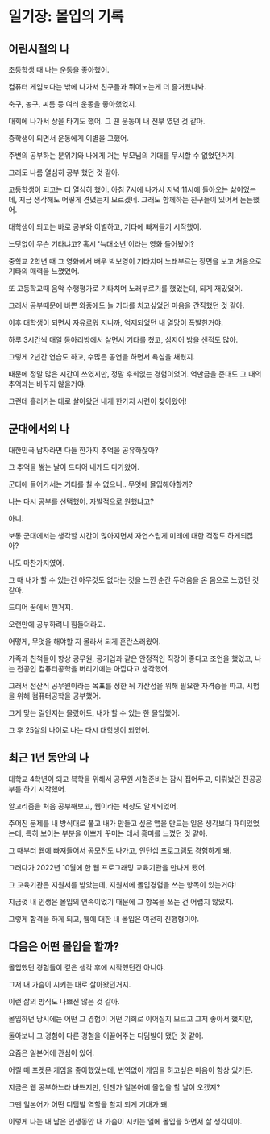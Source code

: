 # 일기장: 몰입의 기록

## 어린시절의 나

초등학생 때 나는 운동을 좋아했어. 

컴퓨터 게임보다는 밖에 나가서 친구들과 뛰어노는게 더 즐거웠나봐.

축구, 농구, 씨름 등 여러 운동을 좋아했었지.

대회에 나가서 상을 타기도 했어. 그 땐 운동이 내 전부 였던 것 같아.

중학생이 되면서 운동에게 이별을 고했어. 

주변의 공부하는 분위기와 나에게 거는 부모님의 기대를 무시할 수 없었던거지.

그래도 나름 열심히 공부 했던 것 같아.

고등학생이 되고는 더 열심히 했어. 아침 7시에 나가서 저녁 11시에 돌아오는 삶이었는데, 지금 생각해도 어떻게 견뎠는지 모르겠네. 그래도 함께하는 친구들이 있어서 든든했어.

대학생이 되고는 바로 공부와 이별하고, 기타에 빠져들기 시작했어.

느닷없이 무슨 기타냐고? 혹시 '늑대소년'이라는 영화 들어봤어?

중학교 2학년 때 그 영화에서 배우 박보영이 기타치며 노래부르는 장면을 보고 처음으로 기타의 매력을 느꼈었어.

또 고등학교때 음악 수행평가로 기타치며 노래부르기를 했었는데, 되게 재밌었어.

그래서 공부때문에 바쁜 와중에도 늘 기타를 치고싶었던 마음을 간직했던 것 같아.

이후 대학생이 되면서 자유로워 지니까, 억제되었던 내 열망이 폭발한거야.

하루 3시간씩 매일 동아리방에서 살면서 기타를 쳤고, 심지어 밤을 샌적도 많아.

그렇게 2년간 연습도 하고, 수많은 공연을 하면서 욕심을 채웠지. 

때문에 정말 많은 시간이 쓰였지만, 정말 후회없는 경험이었어. 억만금을 준대도 그 때의 추억과는 바꾸지 않을거야.

그런데 흘러가는 대로 살아왔던 내게 한가지 시련이 찾아왔어!

## 군대에서의 나

대한민국 남자라면 다들 한가지 추억을 공유하잖아?

그 추억을 쌓는 날이 드디어 내게도 다가왔어.

군대에 들어가서는 기타를 칠 수 없으니.. 무엇에 몰입해야할까?

나는 다시 공부를 선택했어. 자발적으로 원했냐고?

아니.

보통 군대에서는 생각할 시간이 많아지면서 자연스럽게 미래에 대한 걱정도 하게되잖아?

나도 마찬가지였어. 

그 때 내가 할 수 있는건 아무것도 없다는 것을 느낀 순간 두려움을 온 몸으로 느꼈던 것 같아.

드디어 꿈에서 깬거지.

오랜만에 공부하려니 힘들더라고.

어떻게, 무엇을 해야할 지 몰라서 되게 혼란스러웠어.

가족과 친척들이 항상 공무원, 공기업과 같은 안정적인 직장이 좋다고 조언을 했었고, 나는 전공인 컴퓨터공학을 버리기에는 아깝다고 생각했어.

그래서 전산직 공무원이라는 목표를 정한 뒤 가산점을 위해 필요한 자격증을 따고, 시험을 위해 컴퓨터공학을 공부했어.

그게 맞는 길인지는 몰랐어도, 내가 할 수 있는 한 몰입했어.

그 후 25살의 나이로 나는 다시 대학생이 되었어.

## 최근 1년 동안의 나

대학교 4학년이 되고 복학을 위해서 공무원 시험준비는 잠시 접어두고, 미뤄놨던 전공공부를 하기 시작했어.

알고리즘을 처음 공부해보고, 웹이라는 세상도 알게되었어.

주어진 문제를 내 방식대로 풀고 내가 만들고 싶은 앱을 만드는 일은 생각보다 재미있었는데, 특히 보이는 부분을 이쁘게 꾸미는 데서 흥미를 느꼈던 것 같아.

그 때부터 웹에 빠져들어서 공모전도 나가고, 인턴십 프로그램도 경험하게 돼.

그러다가 2022년 10월에 한 웹 프로그래밍 교육기관을 만나게 됐어.

그 교육기관은 지원서를 받았는데, 지원서에 몰입경험을 쓰는 항목이 있는거야!

지금껏 내 인생은 몰입의 연속이었기 때문에 그 항목을 쓰는 건 어렵지 않았지.

그렇게 합격을 하게 되고, 웹에 대한 내 몰입은 여전히 진행형이야.

## 다음은 어떤 몰입을 할까?

몰입했던 경험들이 깊은 생각 후에 시작했던건 아니야.

그저 내 가슴이 시키는 대로 살아왔던거지.

이런 삶의 방식도 나쁘진 않은 것 같아.

몰입하던 당시에는 어떤 그 경험이 어떤 기회로 이어질지 모르고 그저 좋아서 했지만,

돌아보니 그 경험이 다른 경험을 이끌어주는 디딤발이 됐던 것 같아.

요즘은 일본어에 관심이 있어.

어릴 때 포켓몬 게임을 좋아했었는데, 번역없이 게임을 하고싶은 마음이 항상 있거든.

지금은 웹 공부하느라 바쁘지만, 언젠가 일본어에 몰입을 할 날이 오겠지?

그땐 일본어가 어떤 디딤발 역할을 할지 되게 기대가 돼.

이렇게 나는 내 남은 인생동안 내 가슴이 시키는 일에 몰입을 하면서 살 생각이야.
